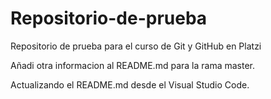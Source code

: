 # Repositorio-de-prueba
Repositorio de prueba para el curso de Git y GitHub en Platzi

Añadi otra informacion al README.md para la rama master.

Actualizando el README.md desde el Visual Studio Code.
